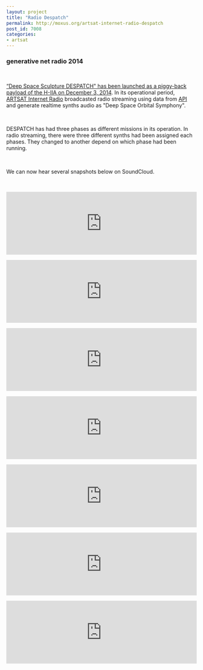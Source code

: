 ```yaml
---
layout: project
title: "Radio Despatch"
permalink: http://moxus.org/artsat-internet-radio-despatch
post_id: 7008
categories: 
- artsat
---
```


<h3>generative net radio 2014</h3>

<p>&nbsp;</p>

<p><a href="http://artsat.jp/en/project/despatch">“Deep Space Sculpture DESPATCH" has been launched as a piggy-back payload of the H-IIA on December 3, 2014</a>. In its <span class="redtext">operation</span>al <span class="redtext">period,</span> <a href="http://moxus.org/project/artsat-internet-radio">ARTSAT Internet Radio</a> broadcasted radio streaming using data from <a href="http://api.artsat.jp/web/despatch">API</a> and generate realtime synths audio as "Deep Space Orbital Symphony".</p><p>&nbsp;</p><p>DESPATCH has had three phases as different missions in its operation. In radio streaming, there were three different synths had been assigned each phases. They changed to another depend on which phase had been running.</p>

<p>&nbsp;</p>

<p>We can now hear several snapshots below on SoundCloud.</p>

<p>&nbsp;</p>

<p><iframe src="https://w.soundcloud.com/player/?url=https%3A//api.soundcloud.com/tracks/194483367&amp;color=ff5500&amp;auto_play=false&amp;hide_related=false&amp;show_comments=true&amp;show_user=true&amp;show_reposts=false" width="100%" height="166" frameborder="no" scrolling="no"></iframe></p><p><iframe src="https://w.soundcloud.com/player/?url=https%3A//api.soundcloud.com/tracks/194483442&amp;color=ff5500&amp;auto_play=false&amp;hide_related=false&amp;show_comments=true&amp;show_user=true&amp;show_reposts=false" width="100%" height="166" frameborder="no" scrolling="no"></iframe></p><p><iframe src="https://w.soundcloud.com/player/?url=https%3A//api.soundcloud.com/tracks/194483519&amp;color=ff5500&amp;auto_play=false&amp;hide_related=false&amp;show_comments=true&amp;show_user=true&amp;show_reposts=false" width="100%" height="166" frameborder="no" scrolling="no"></iframe></p><p><iframe src="https://w.soundcloud.com/player/?url=https%3A//api.soundcloud.com/tracks/194647796&amp;color=ff5500&amp;auto_play=false&amp;hide_related=false&amp;show_comments=true&amp;show_user=true&amp;show_reposts=false" width="100%" height="166" frameborder="no" scrolling="no"></iframe></p><p><iframe src="https://w.soundcloud.com/player/?url=https%3A//api.soundcloud.com/tracks/194648723&amp;color=ff5500&amp;auto_play=false&amp;hide_related=false&amp;show_comments=true&amp;show_user=true&amp;show_reposts=false" width="100%" height="166" frameborder="no" scrolling="no"></iframe></p><p><iframe src="https://w.soundcloud.com/player/?url=https%3A//api.soundcloud.com/tracks/194648606&amp;color=ff5500&amp;auto_play=false&amp;hide_related=false&amp;show_comments=true&amp;show_user=true&amp;show_reposts=false" width="100%" height="166" frameborder="no" scrolling="no"></iframe></p><p><iframe src="https://w.soundcloud.com/player/?url=https%3A//api.soundcloud.com/tracks/194650105&amp;color=ff5500&amp;auto_play=false&amp;hide_related=false&amp;show_comments=true&amp;show_user=true&amp;show_reposts=false" width="100%" height="166" frameborder="no" scrolling="no"></iframe></p>